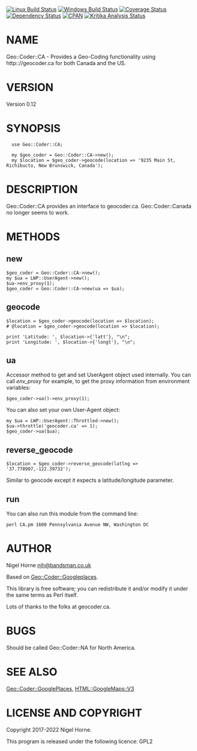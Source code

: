 [![Linux Build Status](https://travis-ci.org/nigelhorne/Geo-Coder-CA.svg?branch=master)](https://travis-ci.org/nigelhorne/Geo-Coder-CA)
[![Windows Build Status](https://ci.appveyor.com/api/projects/status/xy5gf1mumgp3mg94?svg=true)](https://ci.appveyor.com/project/nigelhorne/geo-coder-ca)
[![Coverage Status](https://coveralls.io/repos/github/nigelhorne/Geo-Coder-CA/badge.svg?branch=master)](https://coveralls.io/github/nigelhorne/Geo-Coder-CA?branch=master)
[![Dependency Status](https://dependencyci.com/github/nigelhorne/Geo-Coder-CA/badge)](https://dependencyci.com/github/nigelhorne/Geo-Coder-CA)
[![CPAN](https://img.shields.io/cpan/v/Geo-Coder-CA.svg)](http://search.cpan.org/~nhorne/Geo-Coder-CA/)
[![Kritika Analysis Status](https://kritika.io/users/nigelhorne/repos/8113837670534727/heads/master/status.svg)](https://kritika.io/users/nigelhorne/repos/8113837670534727/heads/master/)

# NAME

Geo::Coder::CA - Provides a Geo-Coding functionality using http:://geocoder.ca for both Canada and the US.

# VERSION

Version 0.12

# SYNOPSIS

      use Geo::Coder::CA;

      my $geo_coder = Geo::Coder::CA->new();
      my $location = $geo_coder->geocode(location => '9235 Main St, Richibucto, New Brunswick, Canada');

# DESCRIPTION

Geo::Coder::CA provides an interface to geocoder.ca.  Geo::Coder::Canada no longer seems to work.

# METHODS

## new

    $geo_coder = Geo::Coder::CA->new();
    my $ua = LWP::UserAgent->new();
    $ua->env_proxy(1);
    $geo_coder = Geo::Coder::CA->new(ua => $ua);

## geocode

    $location = $geo_coder->geocode(location => $location);
    # @location = $geo_coder->geocode(location => $location);

    print 'Latitude: ', $location->{'latt'}, "\n";
    print 'Longitude: ', $location->{'longt'}, "\n";

## ua

Accessor method to get and set UserAgent object used internally. You
can call _env\_proxy_ for example, to get the proxy information from
environment variables:

    $geo_coder->ua()->env_proxy(1);

You can also set your own User-Agent object:

    my $ua = LWP::UserAgent::Throttled->new();
    $ua->throttle('geocoder.ca' => 1);
    $geo_coder->ua($ua);

## reverse\_geocode

    $location = $geo_coder->reverse_geocode(latlng => '37.778907,-122.39732');

Similar to geocode except it expects a latitude/longitude parameter.

## run

You can also run this module from the command line:

    perl CA.pm 1600 Pennsylvania Avenue NW, Washington DC

# AUTHOR

Nigel Horne <njh@bandsman.co.uk>

Based on [Geo::Coder::Googleplaces](https://metacpan.org/pod/Geo%3A%3ACoder%3A%3AGoogleplaces).

This library is free software; you can redistribute it and/or modify
it under the same terms as Perl itself.

Lots of thanks to the folks at geocoder.ca.

# BUGS

Should be called Geo::Coder::NA for North America.

# SEE ALSO

[Geo::Coder::GooglePlaces](https://metacpan.org/pod/Geo%3A%3ACoder%3A%3AGooglePlaces), [HTML::GoogleMaps::V3](https://metacpan.org/pod/HTML%3A%3AGoogleMaps%3A%3AV3)

# LICENSE AND COPYRIGHT

Copyright 2017-2022 Nigel Horne.

This program is released under the following licence: GPL2

